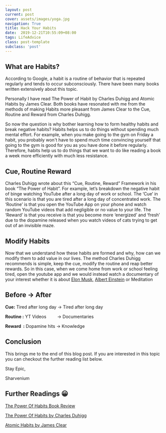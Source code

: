 ```yaml
---
layout: post
current: post
cover: assets/images/yoga.jpg
navigation: True
title: Hack Your Habits
date:  2019-12-21T10:55:09+08:00
tags: LifeAdvice
class: post-template
subclass: 'post'
---
```

## What are Habits?
According to Google, a habit is a routine of behavior that is repeated regularly and tends to occur subconsciously. There have been many books written extensively about this topic. 

Personally I have read The Power of Habit by Charles Duhigg and Atomic Habits by James Clear. Both books have resonated with me from the methods of making Habits more pleasant from James Clear to the Cue, Routine and Reward from Charles Duhigg.

So now the question is why bother learning how to form healthy habits and break negative habits? Habits helps us to do things without spending much mental effort. For example, when you make going to the gym on Friday a habit, you probably won't have to spend much time convincing yourself that going to the gym is good for you as you have done it before regularly. Therefore, habits help us to do things that we want to do like reading a book a week more efficiently with much less resistance.

## Cue, Routine Reward

Charles Duhigg wrote about this &#8220;Cue, Routine, Reward&#8221; Framework in his book &#8220;The Power of Habit&#8221;. For example, let&#8217;s breakdown the negative habit of binge watching YouTube after a long day of work or school. The &#8216;Cue&#8217; in this scenario is that you are tired after a long day of concentrated work. The &#8216;Routine&#8217; is that you open the YouTube App on your phone and watch random YouTube videos that add negligible or no value to your life. The &#8216;Reward&#8217; is that you receive is that you become more &#8216;energized&#8217; and &#8216;fresh&#8217; due to the dopamine released when you watch videos of cats trying to get out of an invisible maze.

## Modify Habits

Now that we understand how these habits are formed and why, how can we modify them to add value in our lives. The method Charles Duhigg recommends is simple, keep the cue, modify the routine and reap better rewards. So in this case, when we come home from work or school feeling tired, open the youtube app and we would instead watch a documentary of your interest whether it is about [Elon Musk](https://www.youtube.com/watch?v=mh45igK4Esw&list=PLS_2FTjwgiCgbNnTk6dEHqzcWc8dyOgIt&index=4&t=0s), [Albert Einstein](https://www.youtube.com/watch?v=Uvpw6Jh1WGQ&list=PLS_2FTjwgiCgbNnTk6dEHqzcWc8dyOgIt&index=4) or Meditation

## Before → After

**Cue:** Tired after long day → Tired after long day

**Routine :** YT Videos         → Documentaries

**Reward  :** Dopamine hits → Knowledge

## Conclusion

This brings me to the end of this blog post. If you are interested in this topic you can checkout the further reading list below.

Stay Epic,

Sharvenium

## Further Readings 😀

[The Power Of Habits Book Review](https://www.youtube.com/watch?v=q84QXWpHOiM)

[The Power Of Habits by Charles Duhigg](https://www.amazon.com/Power-Habit-What-Life-Business/dp/081298160X)

[Atomic Habits by James Clear](https://www.amazon.com/Atomic-Habits-Proven-Build-Break/dp/0735211299)